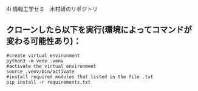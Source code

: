 4i 情報工学ゼミ　木村研のリポジトリ  
## クローンしたら以下を実行(環境によってコマンドが変わる可能性あり)：  
```
#create virtual environment  
python3 -m venv .venv  
#activate the virtual environment  
source .venv/bin/activate  
#install required modules that listed in the file .txt  
pip install -r requirements.txt  
```
